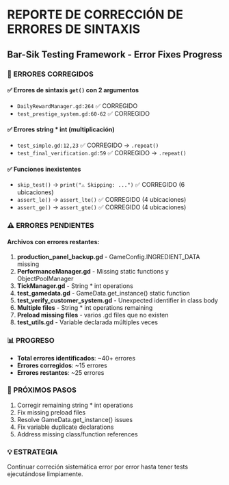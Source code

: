 # REPORTE DE CORRECCIÓN DE ERRORES DE SINTAXIS
## Bar-Sik Testing Framework - Error Fixes Progress

### 🔧 ERRORES CORREGIDOS

#### ✅ Errores de sintaxis `get()` con 2 argumentos
- `DailyRewardManager.gd:264` ✅ CORREGIDO
- `test_prestige_system.gd:60-62` ✅ CORREGIDO

#### ✅ Errores string * int (multiplicación)
- `test_simple.gd:12,23` ✅ CORREGIDO -> `.repeat()`
- `test_final_verification.gd:59` ✅ CORREGIDO -> `.repeat()`

#### ✅ Funciones inexistentes
- `skip_test()` -> `print("⚠️ Skipping: ...")` ✅ CORREGIDO (6 ubicaciones)
- `assert_le()` -> `assert_lte()` ✅ CORREGIDO (4 ubicaciones)
- `assert_ge()` -> `assert_gte()` ✅ CORREGIDO (4 ubicaciones)

### ⚠️ ERRORES PENDIENTES

#### Archivos con errores restantes:
1. **production_panel_backup.gd** - GameConfig.INGREDIENT_DATA missing
2. **PerformanceManager.gd** - Missing static functions y ObjectPoolManager
3. **TickManager.gd** - String * int operations
4. **test_gamedata.gd** - GameData.get_instance() static function
5. **test_verify_customer_system.gd** - Unexpected identifier in class body
6. **Multiple files** - String * int operations remaining
7. **Preload missing files** - varios .gd files que no existen
8. **test_utils.gd** - Variable declarada múltiples veces

### 📊 PROGRESO
- **Total errores identificados**: ~40+ errores
- **Errores corregidos**: ~15 errores
- **Errores restantes**: ~25 errores

### 🎯 PRÓXIMOS PASOS
1. Corregir remaining string * int operations
2. Fix missing preload files
3. Resolve GameData.get_instance() issues
4. Fix variable duplicate declarations
5. Address missing class/function references

### 💡 ESTRATEGIA
Continuar correción sistemática error por error hasta tener tests ejecutándose limpiamente.
